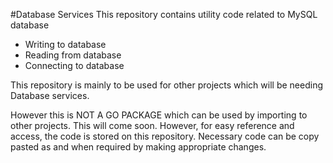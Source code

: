 #Database Services
This repository contains utility code related to MySQL database
- Writing to database
- Reading from database
- Connecting to database

This repository is mainly to be used for other projects which will be needing Database services. 

However this is NOT A GO PACKAGE which can be used by importing to other projects. 
This will come soon. However, for easy reference and access, the code is stored on this repository. 
Necessary code can be copy pasted as and when required by making appropriate changes. 

